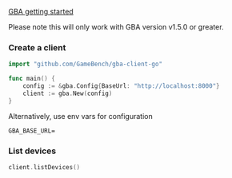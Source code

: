 [GBA getting started](https://docs.gamebench.net/automation-interface-usage/http-api/#getting-started)

Please note this will only work with GBA version v1.5.0 or greater.

### Create a client

```go
import "github.com/GameBench/gba-client-go"

func main() {
	config := &gba.Config{BaseUrl: "http://localhost:8000"}
	client := gba.New(config)
}
```

Alternatively, use env vars for configuration

```
GBA_BASE_URL=
```

### List devices

```go
client.listDevices()
```
